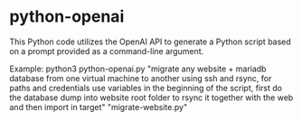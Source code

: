 # python-openai
This Python code utilizes the OpenAI API to generate a Python script based on a prompt provided as a command-line argument.

Example:
python3 python-openai.py "migrate any website + mariadb database from one virtual machine to another using ssh and rsync, for paths and credentials use variables in the beginning of the script, first do the database dump into website root folder to rsync it together with the web and then import in target" "migrate-website.py"
